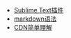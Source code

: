 * [Sublime Text插件](Sublime+Text%e6%8f%92%e4%bb%b6.md)
* [markdown语法](markdown%e8%af%ad%e6%b3%95.md)
* [CDN简单理解](CDN%e7%ae%80%e5%8d%95%e7%90%86%e8%a7%a3.md)